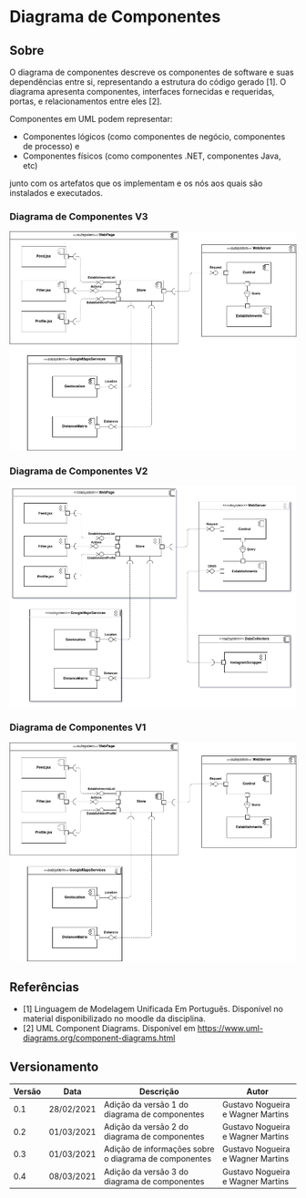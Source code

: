 # Diagrama de Componentes

## Sobre

O diagrama de componentes descreve os componentes de software e suas dependências entre si, representando a estrutura do código gerado [1]. O diagrama apresenta componentes, interfaces fornecidas e requeridas, portas, e relacionamentos entre eles [2].

Componentes em UML podem representar:

- Componentes lógicos (como componentes de negócio, componentes de processo) e
- Componentes físicos (como componentes .NET, componentes Java, etc)

junto com os artefatos que os implementam e os nós aos quais são instalados e executados.

### Diagrama de Componentes V3
![componentesV3](imagens/Componentes_v3.png)


### Diagrama de Componentes V2
![componentesV2](imagens/componentes_v2.png)


### Diagrama de Componentes V1
![componentesV3](imagens/Componentes_v3.png)


## Referências

- [1] Linguagem de Modelagem Unificada Em Português. Disponível no material disponibilizado no moodle da disciplina.
- [2] UML Component Diagrams. Disponível em https://www.uml-diagrams.org/component-diagrams.html

## Versionamento

| Versão | Data       | Descrição                                     | Autor                             |
| ------ | ---------- | --------------------------------------------- | --------------------------------- |
| 0.1    | 28/02/2021 | Adição da versão 1 do diagrama de componentes | Gustavo Nogueira e Wagner Martins |
| 0.2    | 01/03/2021 | Adição da versão 2 do diagrama de componentes | Gustavo Nogueira e Wagner Martins |
| 0.3    | 01/03/2021 | Adição de informações sobre o diagrama de componentes | Gustavo Nogueira e Wagner Martins |
| 0.4    | 08/03/2021 | Adição da versão 3 do diagrama de componentes | Gustavo Nogueira e Wagner Martins |